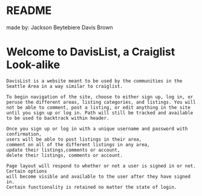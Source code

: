 # README
made by:
Jackson Beytebiere
Davis Brown

# Welcome to DavisList, a Craiglist Look-alike

    DavisList is a website meant to be used by the communities in the Seattle Area in a way similar to craiglist.

    To begin navigation of the site, choose to either sign up, log in, or peruse the different areas, listing categories, and listings. You will not be able to comment, post a listing, or edit anything in the site until you sign up or log in. Path will still be tracked and available to be used to backtrack within header.

    Once you sign up or log in with a unique username and password with confirmation,
    users will be able to post listings in their area,
    comment on all of the different listings in any area,
    update their listings,comments or account,
    delete their listings, comments or account.

    Page layout will respond to whether or not a user is signed in or not. Certain options
    will become visible and available to the user after they have signed in.
    Certain functionality is retained no matter the state of login.





